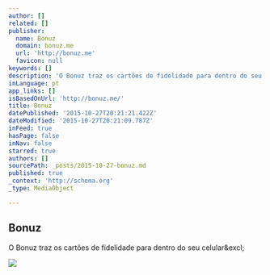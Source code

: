 ```yaml
---
author: []
related: []
publisher:
  name: Bonuz
  domain: bonuz.me
  url: 'http://bonuz.me'
  favicon: null
keywords: []
description: 'O Bonuz traz os cartões de fidelidade para dentro do seu celular!'
inLanguage: pt
app_links: []
isBasedOnUrl: 'http://bonuz.me/'
title: Bonuz
datePublished: '2015-10-27T20:21:21.422Z'
dateModified: '2015-10-27T20:21:09.787Z'
inFeed: true
hasPage: false
inNav: false
starred: true
authors: []
sourcePath: _posts/2015-10-27-bonuz.md
published: true
_context: 'http://schema.org'
_type: MediaObject

---
```

<article style=""><h1>Bonuz</h1><p>O Bonuz traz os cartões de fidelidade para dentro do seu celular&amp;excl;</p><img src="http://d1aqjxdxros4fy.cloudfront.net/assets/welcome/frame-1-3dc7cf1f55cdadd98fdae4bda4dafeca.png" /></article>